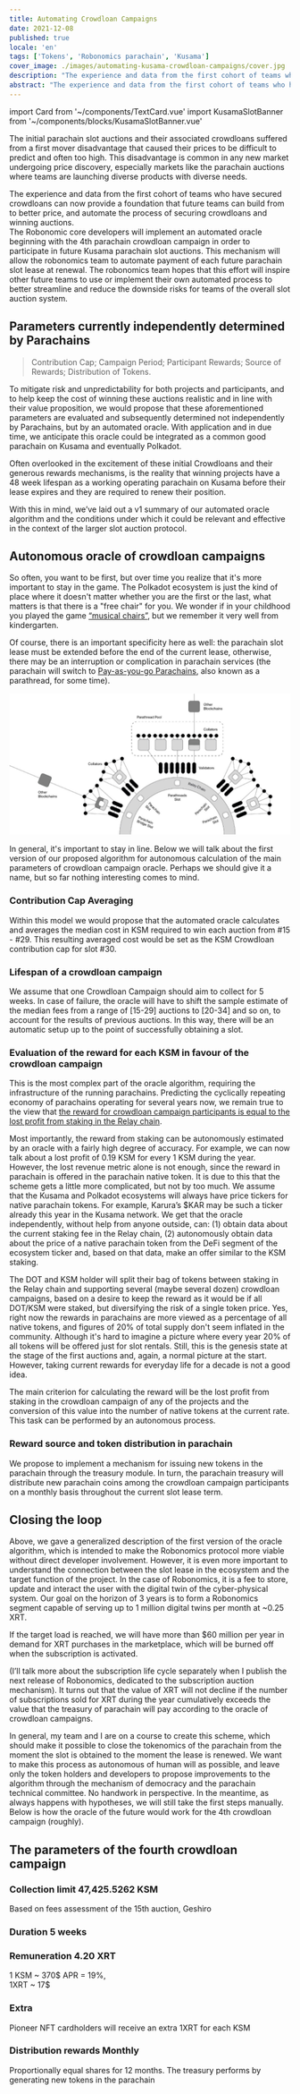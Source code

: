 ```yaml
---
title: Automating Crowdloan Campaigns
date: 2021-12-08
published: true
locale: 'en'
tags: ['Tokens', 'Robonomics parachain', 'Kusama']
cover_image: ./images/automating-kusama-crowdloan-campaigns/cover.jpg
description: "The experience and data from the first cohort of teams who have secured crowdloans can now provide a foundation that future teams can build from to better price, and automate the process of securing crowdloans and winning auctions."
abstract: "The experience and data from the first cohort of teams who have secured crowdloans can now provide a foundation that future teams can build from to better price, and automate the process of securing crowdloans and winning auctions."
---
```

import Card from '~/components/TextCard.vue'
import KusamaSlotBanner from '~/components/blocks/KusamaSlotBanner.vue'



The initial parachain slot auctions and their associated crowdloans suffered from a first mover disadvantage that caused their prices to be difficult to predict and often too high.  This disadvantage is common in any new market undergoing price discovery, especially markets like the parachain auctions where teams are launching diverse products with diverse needs.

The experience and data from the first cohort of teams who have secured crowdloans can now provide a foundation that future teams can build from to better price, and automate the process of securing crowdloans and winning auctions. 						
The Robonomic core developers will implement an automated oracle beginning with the 4th parachain crowdloan campaign in order to participate in future Kusama parachain slot auctions. This mechanism will allow the robonomics team to automate payment of each future parachain slot lease at renewal.  The robonomics team hopes that this effort will inspire other future teams to use or implement their own automated process to better streamline and reduce the downside risks for teams of the overall slot auction system.

## Parameters currently independently determined by Parachains

> Contribution Cap; Campaign Period; Participant Rewards; Source of Rewards; Distribution of Tokens.

To mitigate risk and unpredictability for both projects and participants, and to help keep the cost of winning these auctions realistic and in line with their value proposition, we would propose that these aforementioned parameters are evaluated and subsequently determined not independently by Parachains, but by an automated oracle. With application and in due time, we anticipate this oracle could be integrated as a common good parachain on Kusama and eventually Polkadot. 
 								
Often overlooked in the excitement of these initial Crowdloans and their generous rewards mechanisms, is the reality that winning projects have a 48 week lifespan as a working operating parachain on Kusama before their lease expires and they are required to renew their position. 

With this in mind, we’ve laid out a v1 summary of our automated oracle algorithm and the conditions under which it could be relevant and effective in the context of the larger slot auction protocol. 


## Autonomous oracle of crowdloan campaigns

So often, you want to be first, but over time you realize that it's more important to stay in the game. The Polkadot ecosystem is just the kind of place where it doesn't matter whether you are the first or the last, what matters is that there is a "free chair" for you. We wonder if in your childhood you played the game [“musical chairs”](https://en.wikipedia.org/wiki/Musical_chairs), but we remember it very well from kindergarten.

Of course, there is an important specificity here as well: the parachain slot lease must be extended before the end of the current lease, otherwise, there may be an interruption or complication in parachain services (the parachain will switch to [Pay-as-you-go Parachains](https://medium.com/polkadot-network/parathreads-pay-as-you-go-parachains-7440d23dde06),  also known as a parathread, for some time).

!["Polkadot ecosystem"](./images/automating-kusama-crowdloan-campaigns/polkadot-ecosystem.jpg)

In general, it's important to stay in line. Below we will talk about the first version of our proposed algorithm for autonomous calculation of the main parameters of crowdloan campaign oracle. Perhaps we should give it a name, but so far nothing interesting comes to mind.

### Contribution Cap Averaging

Within this model we would propose that the automated oracle calculates and averages the median cost in KSM required to win each auction from #15 - #29. This resulting averaged cost would be set as the KSM Crowdloan contribution cap for slot #30. 		

### Lifespan of a crowdloan campaign

We assume that one Crowdloan Campaign should aim to collect for 5 weeks. In case of failure, the oracle will have to shift the sample estimate of the median fees from a range of [15-29] auctions to [20-34] and so on, to account for the results of previous auctions. In this way, there will be an automatic setup up to the point of successfully obtaining a slot.

### Evaluation of the reward for each KSM in favour of the crowdloan campaign

This is the most complex part of the oracle algorithm, requiring the infrastructure of the running parachains. Predicting the cyclically repeating economy of parachains operating for several years now, we remain true to the view that [the reward for crowdloan campaign participants is equal to the lost profit from staking in the Relay chain](https://robonomics.network/blog/robonomics-parachain-lease-offering/).

Most importantly, the reward from staking can be autonomously estimated by an oracle with a fairly high degree of accuracy. For example, we can now talk about a lost profit of 0.19 KSM for every 1 KSM during the year. However, the lost revenue metric alone is not enough, since the reward in parachain is offered in the parachain native token. It is due to this that the scheme gets a little more complicated, but not by too much. We assume that the Kusama and Polkadot ecosystems will always have price tickers for native parachain tokens. For example, Karura’s $KAR may be such a ticker already this year in the Kusama network. We get that the oracle independently, without help from anyone outside, can: (1) obtain data about the current staking fee in the Relay chain, (2) autonomously obtain data about the price of a native parachain token from the DeFi segment of the ecosystem ticker and, based on that data, make an offer similar to the KSM staking.

The DOT and KSM holder will split their bag of tokens between staking in the Relay chain and supporting several (maybe several dozen) crowdloan campaigns, based on a desire to keep the reward as it would be if all DOT/KSM were staked, but diversifying the risk of a single token price. Yes, right now the rewards in parachains are more viewed as a percentage of all native tokens, and figures of 20% of total supply don't seem inflated in the community. Although it's hard to imagine a picture where every year 20% of all tokens will be offered just for slot rentals. Still, this is the genesis state at the stage of the first auctions and, again, a normal picture at the start. However, taking current rewards for everyday life for a decade is not a good idea.

The main criterion for calculating the reward will be the lost profit from staking in the crowdloan campaign of any of the projects and the conversion of this value into the number of native tokens at the current rate. This task can be performed by an autonomous process.

### Reward source and token distribution in parachain

We propose to implement a mechanism for issuing new tokens in the parachain through the treasury module. In turn, the parachain treasury will distribute new parachain coins among the crowdloan campaign participants on a monthly basis throughout the current slot lease term.

## Closing the loop

Above, we gave a generalized description of the first version of the oracle algorithm, which is intended to make the Robonomics protocol more viable without direct developer involvement. However, it is even more important to understand the connection between the slot lease in the ecosystem and the target function of the project. In the case of Robonomics, it is a fee to store, update and interact the user with the digital twin of the cyber-physical system. Our goal on the horizon of 3 years is to form a Robonomics segment capable of serving up to 1 million digital twins per month at ~0.25 XRT.

If the target load is reached, we will have more than $60 million per year in demand for XRT purchases in the marketplace, which will be burned off when the subscription is activated.

(I’ll talk more about the subscription life cycle separately when I publish the next release of Robonomics, dedicated to the subscription auction mechanism). It turns out that the value of XRT will not decline if the number of subscriptions sold for XRT during the year cumulatively exceeds the value that the treasury of parachain will pay according to the oracle of crowdloan campaigns.

In general, my team and I are on a course to create this scheme, which should make it possible to close the tokenomics of the parachain from the moment the slot is obtained to the moment the lease is renewed. We want to make this process as autonomous of human will as possible, and leave only the token holders and developers to propose improvements to the algorithm through the mechanism of democracy and the parachain technical committee. No handwork in perspective. In the meantime, as always happens with hypotheses, we will still take the first steps manually. Below is how the oracle of the future would work for the 4th crowdloan campaign (roughly).

## The parameters of the fourth crowdloan campaign

<Card>

### Collection limit **47,425.5262 KSM**

Based on fees assessment of the 15th auction, Geshiro

</Card>

<Card>

### Duration **5 weeks**

</Card>

<Card>

### Remuneration **4.20 XRT**

1 KSM ~ 370$ APR = 19%,<br/>1XRT ~ 17$

</Card>

<Card>

### Extra

Pioneer NFT cardholders will receive an extra 1XRT for each KSM

</Card>

<Card>

### Distribution rewards **Monthly**

Proportionally equal shares for 12 months. The treasury performs by generating new tokens in the parachain

</Card>

<KusamaSlotBanner />

